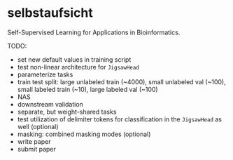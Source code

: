 # selbstaufsicht
Self-Supervised Learning for Applications in Bioinformatics.

TODO:
- set new default values in training script
- test non-linear architecture for `JigsawHead`
- parameterize tasks
- train test split: large unlabeled train (~4000), small unlabeled val (~100), small labeled train (~10), large labeled val (~100)
- NAS
- downstream validation
- separate, but weight-shared tasks
- test utilization of delimiter tokens for classification in the `JigsawHead` as well (optional)
- masking: combined masking modes (optional)
- write paper
- submit paper
